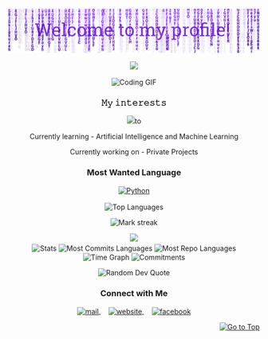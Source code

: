 <p align="center">
  <img src="Mahabub/header.png"/>
</p>
<p align="center">
   <img src="https://readme-typing-svg.demolab.com?font=Roboto+Slab&color=%237E3ACE&size=35&center=true&vCenter=true&width=450&duration=1500&pause=1000&lines=𝐇𝐄𝐋𝐋𝐎+𝐖𝐎𝐑𝐋𝐃;𝐈'𝐌;𝗠𝐀𝐇𝐀𝐁𝐔𝐁+𝐑𝐀𝐇𝐌𝐀𝐍" width="auto" height="35"/>
</p>
<p align="center">
  <img alt="Coding GIF" width="300" height="auto" src="Nayan/coding.gif"/>
</p>

<h3 align="center">𝙼𝚢 𝚒𝚗𝚝𝚎𝚛𝚎𝚜𝚝𝚜</h3>
<p align="center">
   <img src="https://readme-typing-svg.demolab.com?font=Roboto+Slab&color=%237E3ACE&size=35&center=true&vCenter=true&width=450&duration=1500&pause=1000&lines=𝙒𝘼𝙏𝘾𝙃𝙄𝙉𝙂+𝘼𝙉𝙄𝙈𝙀+𝙎𝙀𝙍𝙄𝙀𝙄'𝙎;𝙂𝙄𝙍𝙇𝙎;𝙇𝘼𝙍𝙉𝙄𝙉𝙂+𝘾𝙊𝘿𝙄𝙉𝙂;𝙏𝙝𝙖𝙩𝙨+𝙖𝙡𝙡" width="auto" height="35"/>to
</p>
<p align="center">Currently learning - Artificial Intelligence and Machine Learning</p>
<p align="center">Currently working on - Private Projects</p>

<h3 align="center">Most Wanted Language</h3>
<p align="center">
  <a href="https://github.com/MAHABUB720/sim-Api.git" target="_blank">
    <img align="center" src="Nayan/python.png" alt="Python" height="65" width="65" />
  </a>
</p>

<p align="center">
  <img align="center" src="https://github-readme-stats.vercel.app/api/top-langs?username=MAHABUB720&hide_border=true&no-bg=true&no-frame=true&layout=compact&theme=transparent&hide=html,css,jupyter%20notebook,pug,jinja" alt="Top Languages"/>
</p>

<p align="center">
  <img alt="Mark streak" src="https://github-readme-streak-stats.herokuapp.com/?user=MAHABUB720&hide_border=true&theme=transparent" /> 
</p>

<!--Trophy-->
<div align=center>
  <img src="https://github-profile-trophy.vercel.app/?username=MAHABUB720&no-bg=true&no-frame=true&row=2&column=3"/>
</div>

<div align="center">
  <img align="center" src="http://github-profile-summary-cards.vercel.app/api/cards/stats?username=MAHABUB720&theme=transparent" height="180em" alt="Stats"/>
  <img align="center" src="http://github-profile-summary-cards.vercel.app/api/cards/most-commit-language?username=MAHABUB720&theme=transparent&exclude=html,CSS,Jupyter%20Notebook" height="180em" alt="Most Commits Languages"/>
  <img align="center" src="http://github-profile-summary-cards.vercel.app/api/cards/repos-per-language?username=MAHABUB720&theme=transparent&exclude=html,CSS,Jupyter%20Notebook" height="180em" alt="Most Repo Languages"/>
  <img align="center" src="http://github-profile-summary-cards.vercel.app/api/cards/productive-time?username=MAHABUB720&theme=transparent&utcOffset=5.30" height="180em" alt="Time Graph"/>
  <img align="center" src="http://github-profile-summary-cards.vercel.app/api/cards/profile-details?username=MAHABUB720&theme=transparent" height="180em" alt="Commitments"/>
</div>

<p align="center">
  <img src="https://quotes-github-readme.vercel.app/api?type=horizontal&theme=transparent" alt="Random Dev Quote" />
</p>

<h3 align="center">Connect with Me</h3>
<p align="center">
  <a href="mailto:mahaburpk479@gmail.com" target="_blank">
    <img align="center" src="Nayan/gmail.png" alt="mail" height="50" width="55" />
  </a>
  &nbsp;&nbsp;&nbsp;
  <a href="https://samarjit-sahoo.vercel.app" target="_blank">
    <img align="center" src="Nayan/web.png" alt="website" height="50" width="50" />
  </a>
  &nbsp;&nbsp;&nbsp;
  <a href="https://www.facebook.com/www.xnxx.com140" target="_blank">
    <img align="center" src="Nayan/facebook.png" alt="facebook" height="50" width="55" />
  </a>
</p>
<p align="right"><a href="#top"><img src="https://img.shields.io/static/v1?label&message=Go+to+Top&color=0b6ab3&style=flat&logo" alt="Go to Top" /></a></p>
